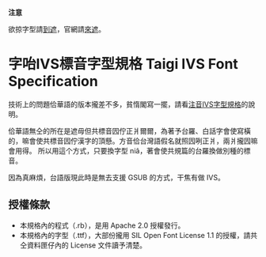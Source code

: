 **注意**

欲掠字型請[到遮](https://github.com/ButTaiwan/taigivs/releases)，官網請[來遮](https://buttaiwan.github.io/taigivs/intro)。

# 字咍IVS標音字型規格 Taigi IVS Font Specification

技術上的問題佮華語的版本攏差不多，貧惰閣寫一擺，請看[注音IVS字型規格](https://github.com/ButTaiwan/bpmfvs/)的說明。

佮華語無仝的所在是遮毋但共標音囥佇正爿爾爾，為著予台羅、白話字會使寫橫的，嘛會使共標音囥佇漢字的頂懸。方音佮台灣語假名就照囥咧正爿，兩爿攏囥嘛會用得。
所以用這个方式，只要換字型 niâ，著會使共規篇的台羅換做別種的標音。


因為真麻煩，台語版現此時是無去支援 GSUB 的方式，干焦有做 IVS。


## 授權條款

* 本規格內的程式（.rb），是用 Apache 2.0 授權發行。
* 本規格內的字型（.ttf），大部份攏用 SIL Open Font License 1.1 的授權，請共仝資料匣仔內的 License 文件讀予清楚。

